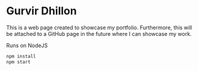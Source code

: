 # Gurvir Dhillon

This is a web page created to showcase my portfolio. Furthermore, this will be attached to a GitHub page in the future where I can showcase my work.

Runs on NodeJS

```js
npm install
npm start
```

